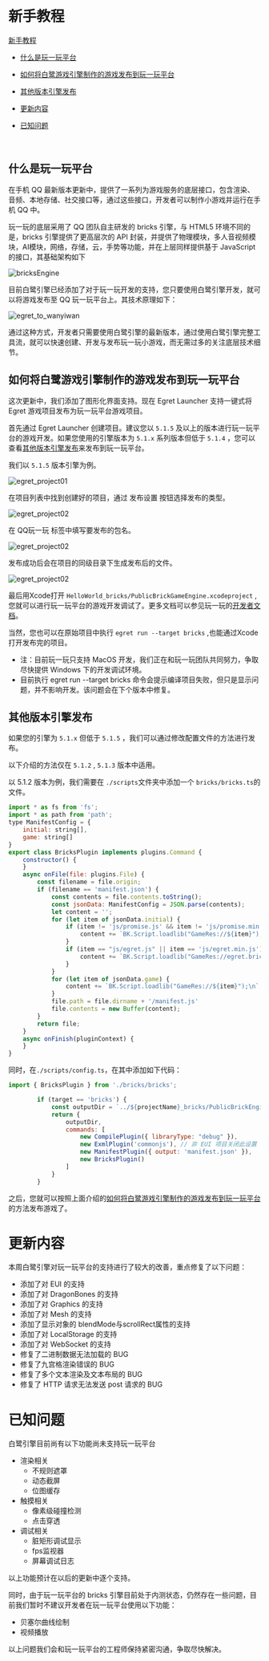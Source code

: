 # 新手教程

[新手教程](#新手教程)


- [什么是玩一玩平台](#什么是玩一玩平台)

- [如何将白鹭游戏引擎制作的游戏发布到玩一玩平台](#如何将白鹭游戏引擎制作的游戏发布到玩一玩平台)

- [其他版本引擎发布](#其他版本引擎发布)

- [更新内容](#更新内容)

- [已知问题](#已知问题)


<br>

## 什么是玩一玩平台
在手机 QQ 最新版本更新中，提供了一系列为游戏服务的底层接口，包含渲染、音频、本地存储、社交接口等，通过这些接口，开发者可以制作小游戏并运行在手机 QQ 中。

玩一玩的底层采用了 QQ 团队自主研发的 bricks 引擎，与 HTML5 环境不同的是，bricks 引擎提供了更高层次的 API 封装，并提供了物理模块，多人音视频模块，AI模块，网络，存储，云，手势等功能，并在上层同样提供基于 JavaScript 的接口，其基础架构如下

![bricksEngine](./bricksEngine.png)


目前白鹭引擎已经添加了对于玩一玩开发的支持，您只要使用白鹭引擎开发，就可以将游戏发布至 QQ 玩一玩平台上。其技术原理如下：

![egret_to_wanyiwan](./egret_to_wanyiwan.png)

通过这种方式，开发者只需要使用白鹭引擎的最新版本，通过使用白鹭引擎完整工具流，就可以快速创建、开发与发布玩一玩小游戏，而无需过多的关注底层技术细节。


## 如何将白鹭游戏引擎制作的游戏发布到玩一玩平台

这次更新中，我们添加了图形化界面支持。现在 Egret Launcher 支持一键式将 Egret 游戏项目发布为玩一玩平台游戏项目。

首先通过 Egret Launcher 创建项目。建议您以 `5.1.5` 及以上的版本进行玩一玩平台的游戏开发。如果您使用的引擎版本为 `5.1.x` 系列版本但低于 `5.1.4` ，您可以查看[其他版本引擎发布](#其他版本引擎发布)来发布到玩一玩平台。

我们以 `5.1.5` 版本引擎为例。

![egret_project01](./egret_project01.png)

在项目列表中找到创建好的项目，通过 发布设置 按钮选择发布的类型。

![egret_project02](./egret_project02.png)

在 QQ玩一玩 标签中填写要发布的包名。

![egret_project02](./egret_project03.png)

发布成功后会在项目的同级目录下生成发布后的文件。

![egret_project02](./egret_project04.png)

最后用Xcode打开 `HelloWorld_bricks/PublicBrickGameEngine.xcodeproject` ,您就可以进行玩一玩平台的游戏开发调试了。更多文档可以参见玩一玩的[开发者文档](http://hudong.qq.com/)。

当然，您也可以在原始项目中执行 `egret run --target bricks` ,也能通过Xcode打开发布完的项目。

* 注：目前玩一玩只支持 MacOS 开发，我们正在和玩一玩团队共同努力，争取尽快提供 Windows 下的开发调试环境。
* 目前执行 egret run --target bricks 命令会提示编译项目失败，但只是显示问题，并不影响开发。该问题会在下个版本中修复。


## 其他版本引擎发布

如果您的引擎为 `5.1.x` 但低于 `5.1.5` ，我们可以通过修改配置文件的方法进行发布。

以下介绍的方法仅在 `5.1.2`  , ` 5.1.3 ` 版本中适用。

以 5.1.2 版本为例，我们需要在 `./scripts`文件夹中添加一个 `bricks/bricks.ts`的文件。

```javascript
import * as fs from 'fs';
import * as path from 'path';
type ManifestConfig = {
    initial: string[],
    game: string[]
}
export class BricksPlugin implements plugins.Command {
    constructor() {
    }
    async onFile(file: plugins.File) {
        const filename = file.origin;
        if (filename == 'manifest.json') {
            const contents = file.contents.toString();
            const jsonData: ManifestConfig = JSON.parse(contents);
            let content = '';
            for (let item of jsonData.initial) {
                if (item != 'js/promise.js' && item != 'js/promise.min.js') {
                    content += `BK.Script.loadlib("GameRes://${item}");\n`
                }
                if (item == "js/egret.js" || item == 'js/egret.min.js') {
                    content += `BK.Script.loadlib("GameRes://egret.bricks.js");\n`
                }
            }
            for (let item of jsonData.game) {
                content += `BK.Script.loadlib("GameRes://${item}");\n`
            }
            file.path = file.dirname + '/manifest.js'
            file.contents = new Buffer(content);
        }
        return file;
    }
    async onFinish(pluginContext) {
    }
}
```

同时，在`./scripts/config.ts`，在其中添加如下代码：

```javascript
import { BricksPlugin } from './bricks/bricks';
```
```javascript
        if (target == 'bricks') {
            const outputDir = `../${projectName}_bricks/PublicBrickEngineGame/Res`;
            return {
                outputDir,
                commands: [
                    new CompilePlugin({ libraryType: "debug" }),
                    new ExmlPlugin('commonjs'), // 非 EUI 项目关闭此设置
                    new ManifestPlugin({ output: 'manifest.json' }),
                    new BricksPlugin()
                ]
            }
        }
```
之后，您就可以按照上面介绍的[如何将白鹭游戏引擎制作的游戏发布到玩一玩平台](#如何将白鹭游戏引擎制作的游戏发布到玩一玩平台)的方法发布游戏了。


# 更新内容

本周白鹭引擎对玩一玩平台的支持进行了较大的改善，重点修复了以下问题：

* 添加了对 EUI 的支持
* 添加了对 DragonBones 的支持
* 添加了对 Graphics 的支持
* 添加了对 Mesh 的支持
* 添加了显示对象的 blendMode与scrollRect属性的支持
* 添加了对 LocalStorage 的支持
* 添加了对 WebSocket 的支持
* 修复了二进制数据无法加载的 BUG
* 修复了九宫格渲染错误的 BUG
* 修复了多个文本渲染及文本布局的 BUG
* 修复了 HTTP 请求无法发送 post 请求的 BUG

# 已知问题
白鹭引擎目前尚有以下功能尚未支持玩一玩平台

* 渲染相关 
  * 不规则遮罩
  * 动态截屏
  * 位图缓存
* 触摸相关 
  * 像素级碰撞检测
  * 点击穿透
* 调试相关 
  * 脏矩形调试显示
  * fps监视器
  * 屏幕调试日志

以上功能预计在以后的更新中逐个支持。

同时，由于玩一玩平台的 bricks 引擎目前处于内测状态，仍然存在一些问题，目前我们暂时不建议开发者在玩一玩平台使用以下功能：

* 贝塞尔曲线绘制
* 视频播放

以上问题我们会和玩一玩平台的工程师保持紧密沟通，争取尽快解决。